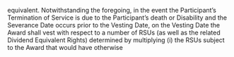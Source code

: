 equivalent. Notwithstanding the foregoing, in the event the Participant’s Termination of Service is due to
the  Participant’s  death  or  Disability  and  the  Severance  Date  occurs  prior  to  the  Vesting  Date,  on  the
Vesting  Date  the  Award  shall  vest  with  respect  to  a  number  of  RSUs  (as  well  as  the  related  Dividend
Equivalent Rights) determined by multiplying (i) the RSUs subject to the Award that would have otherwise